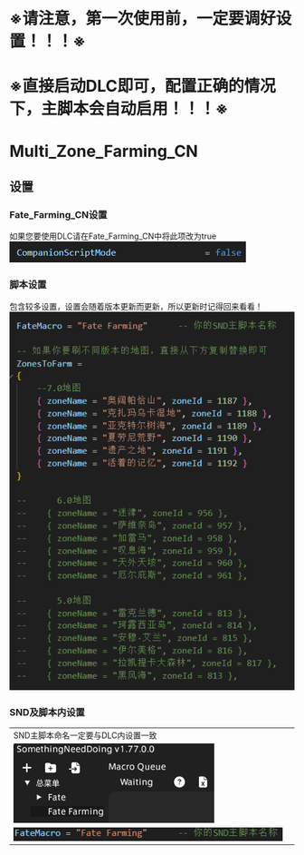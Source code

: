 # **※请注意，第一次使用前，一定要调好设置！！！※**
# **※直接启动DLC即可，配置正确的情况下，主脚本会自动启用！！！※**

# Multi_Zone_Farming_CN

## 设置
### Fate_Farming_CN设置
如果您要使用DLC请在Fate_Farming_CN中将此项改为true
![Fate_Farming_CN设置](Settings/Fate.png)

### 脚本设置
包含较多设置，设置会随着版本更新而更新，所以更新时记得回来看看！
![SND插件设置](Settings/Setting.png)

### SND及脚本内设置
| | |
|--|--|
| SND主脚本命名一定要与DLC内设置一致 |
| ![SND主脚本命名](Settings/SND.png) |
| ![DLC内设置](Settings/LUA.png) |